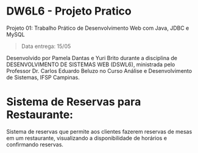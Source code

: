 # DW6L6 - Projeto Pratico
Projeto 01: Trabalho Prático de Desenvolvimento Web com Java, JDBC e MySQL

> Data entrega: 15/05

Desenvolvido por Pamela Dantas e Yuri Brito durante a disciplina de DESENVOLVIMENTO DE SISTEMAS WEB (DSWL6), ministrada pelo Professor Dr. Carlos Eduardo Beluzo no Curso Análise e Desenvolvimento de Sistemas, IFSP Campinas.


# Sistema de Reservas para Restaurante:
Sistema de reservas que permite aos clientes fazerem reservas de mesas em um restaurante, visualizando a disponibilidade de horários e confirmando reservas.
